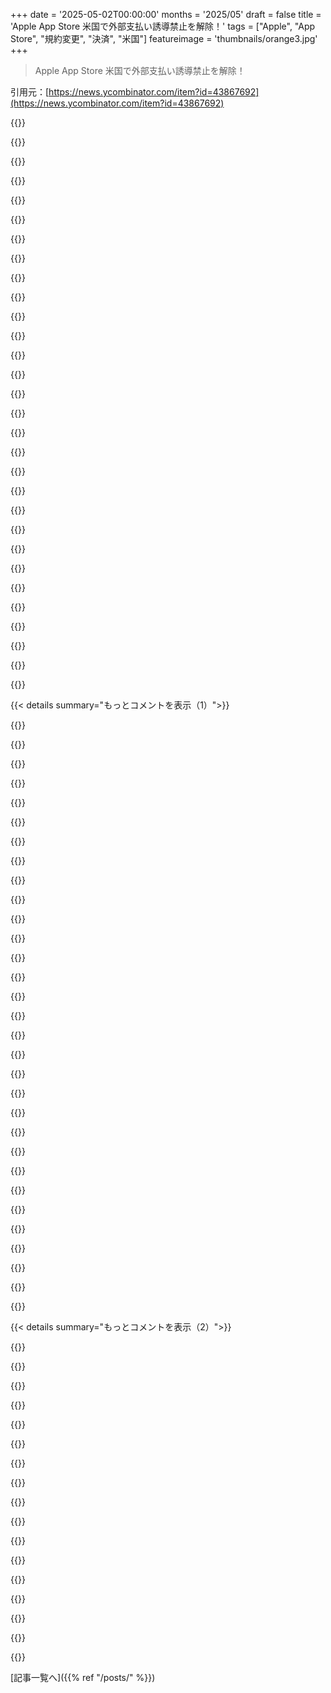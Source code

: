 +++
date = '2025-05-02T00:00:00'
months = '2025/05'
draft = false
title = 'Apple App Store 米国で外部支払い誘導禁止を解除！'
tags = ["Apple", "App Store", "規約変更", "決済", "米国"]
featureimage = 'thumbnails/orange3.jpg'
+++

> Apple App Store 米国で外部支払い誘導禁止を解除！

引用元：[https://news.ycombinator.com/item?id=43867692](https://news.ycombinator.com/item?id=43867692)




{{<matomeQuote body="Lex FridmanのTim Sweeneyへのインタビュー（皮肉なことに2日前に公開されたんだ）まだ見てないなら、Appleとの戦いについて話してるよ。彼は長年激しく戦ってるんだ。以前のガイドラインがいかにイノベーションを阻害してるか、開発者がApp Storeで成功するためのバカげたコストを維持するために、いかに反消費者的なやり方を強いられてるかとか、詳しく話してるんだ。彼がオープンなプラットフォーム/サービスを求めてる十字軍は、すごく尊敬できるね。Fortniteは個人的にはF2Pのマネタイズの最高基準だと思う。ギャンブルもランダムなルートボックスもないんだ。Counter Strike 2と比べてみてよ、この道を選んだEpicがどれだけ稼ぎ損ねてるか想像もつかないよ。だから、Timのこの主義主張を貫く姿勢はすごく評価してる。" userName="EcommerceFlow" createdAt="2025/05/02 14:32:14" color="#ff5c5c">}}




{{<matomeQuote body="”ギャンブルなし、ランダムなルートボックスなし”<br>”だからTimの主義主張を貫く姿勢はすごい”<br>個人的な意見だけど、未成年の依存的な支出を煽って利益を得る人が、原理原則に基づいてるとは絶対言えないね。ギャンブルとは言えないかもしれないけど、FOMOを煽ってコントロール不能になりがちなのは、大して変わらないよ。" userName="jader201" createdAt="2025/05/02 14:43:37" color="">}}




{{<matomeQuote body="ああそうさ、おもちゃメーカーこそ真の世界の問題だね。30年前なら、きっと一番人気だったTeenage Mutant Ninja Turtleのおもちゃを追いかける”依存的な”支出について文句言ってたんだろうな。子供が欲しがるものを作って金儲けするのは悪じゃないよ。子供に物を買わせたくないなら、それはあんたの責任だし、ビデオゲームが出てくるずっと昔からの問題で、新しい問題じゃないんだ。" userName="tracerbulletx" createdAt="2025/05/02 14:49:55" color="">}}




{{<matomeQuote body="Fortnite？時間の80％はロビーに座ってて、クソみたいなものを買うだけ？Timは自分の取り分を全部欲しいだけなんだよ。それにAppleにアプリ配布のコストを払わせたいんだろ…この件に良い奴なんてどこにもいないよ。" userName="ohgr" createdAt="2025/05/02 14:50:51" color="">}}




{{<matomeQuote body="”グッドイナフ”で全部ダメになったんだよ（enshitification）。”MVP？グッドイナフ、出しちゃえ、誰も欲しがらない機能くっつけとけ”みたいな。個人的には”グッドイナフ”にはもううんざりなんだ。偉大なものを作って欲しいね。" userName="brutal_chaos_" createdAt="2025/05/02 15:02:34" color="">}}




{{<matomeQuote body="Timは自己中なビジネスマンで、今回はたまたま公共の利益と彼の利益が一致しただけだよ。FortniteをSteam Deckに出さない理由をLinuxの市場シェアを言い訳にして、Windows ARM版は出すとか。彼らのRock BandみたいなFortnite Festivalも、最近曲の購入を制限し始めて、買える時に衝動買いさせようとしてる。プレイヤーはFOMOモードって呼んでるね。今回の件では良い側みたいに見えるけど、Epicはやっぱり汚いし不正直だよ。" userName="bsimpson" createdAt="2025/05/02 14:39:01" color="">}}




{{<matomeQuote body="子供向けに Skinner boxes を作ってる連中だよね。Engagement engineers ってのがマジで子供相手に A<br>B tests してて、どうやったらもっと依存させられるか、金や時間をプラットフォームに使わせるか試してるんだよ。人間が子供相手に実験して、どんな刺激がより依存的な行動につながるか調べてるんだって。" userName="hayst4ck" createdAt="2025/05/02 15:22:28" color="#ff5c5c">}}




{{<matomeQuote body="Collectible toys と同じじゃない？ 俺の大人友達なんて Pokemon cards 買うのにマジでハマってるみたいだよ。どれくらい使ってるか聞いたら数千ドルとか言ってたし。" userName="itchyjunk" createdAt="2025/05/02 14:59:36" color="">}}




{{<matomeQuote body="別にどうでも良くない？ うちの子も何年も skins 欲しがってたけど、クレカ持ってる俺が払うんだから笑って追い出したよ。親はちゃんと親として、子供にダメって言えばいいんだよ。うちの子、今じゃ大人になって仕事もしてるけど、昔 skins 欲しがった時に『絶対ダメ』って言われたの覚えてるって言ってるよ。自分で金稼いで物買うようになって、ゲームの服に金使うなんてありえないって言ってたよ。金の無駄だって。だから親は親やれって。" userName="14" createdAt="2025/05/02 15:37:30" color="#785bff">}}




{{<matomeQuote body="”Enshitification” って多分、一番自己破壊的な言葉だね。 whining teenagers みたいに見えるし。 polite conversation では絶対使わないよ。見た目は置いといて、多くのビジネスが持続可能じゃなかった問題も無視してるんだよね。最初から基盤がなかった。こういう行動を減らしたいなら、赤字垂れ流しでシェア取る blitzscale 戦略を許すのをやめるべき。だから『greed』とか『enshitification』って主張は彼らには響かないんだよ。『Pro plan を追加してるんじゃなくて、前は払ってたんだ。感謝しろよ』って簡単に言えるだろうから。" userName="gjsman-1000" createdAt="2025/05/02 15:06:35" color="#ff5733">}}




{{<matomeQuote body="だから何？ ETA<br>大人 whale を exploiting するのもダメでしょ、もしその視点から話してるならね。" userName="dfxm12" createdAt="2025/05/02 15:08:35" color="">}}




{{<matomeQuote body="”App distribution costs” なんて笑い話だよ。アプリ内課金で金稼ぐビジネスなら、 in-app payments の30%取られるの避けるために、公式サイトから直接ダウンロードさせてくれるに決まってるだろ。 App distribution なんて金かからないよ。" userName="cloudfudge" createdAt="2025/05/02 15:10:46" color="">}}




{{<matomeQuote body="自分の意志で参加してるなら exploiting になるの？ Auto Zone は車いじり好きな人たちを exploiting してるの？" userName="jajuuka" createdAt="2025/05/02 16:46:42" color="">}}




{{<matomeQuote body="3億9000万ユーザー。10%が iOS だと3900万ユーザー。前は iOS で18GB。<br>そうだよ、app distribution costs something だよ。感覚だけど何十 petabytes くらいかな…" userName="ohgr" createdAt="2025/05/02 15:14:48" color="">}}




{{<matomeQuote body="Apple をもっと open にさせたのが free to play peddlers ってのが悲しいね。<br>＞ has been a gold standard for F2P monetization<br>どの F2P game も同じだよ。暇になるまで時間無駄にさせて、 boredom から IAPs 買わせるんだ。何が gold standard だよ？" userName="nottorp" createdAt="2025/05/02 15:12:53" color="">}}




{{<matomeQuote body="特定の toy character をフィーチャーするために whole cartoons 作って、 kids happy meals に入れて、 limited collectors editions もあるって聞いたよ。子供向けマーケティングの manipulative な恐ろしさは終わらないのかな、それとも clever cereal tie in でみんな Disney land に終身刑にされるのかな。" userName="tracerbulletx" createdAt="2025/05/02 15:01:09" color="">}}




{{<matomeQuote body="彼が Apple’s Monopoly on IAP と戦ってる唯一の理由は、 Epic store をモバイルデバイスで出荷して、エクスクルーシブタイトルの12%の手数料を得たいからだよ。それって Apple store より良いかって？まあね！でも本当の問題は、 Epic とか Apple みたいな仲介者なしにユーザーが自分でゲームをインストールできないことなんだ。" userName="duped" createdAt="2025/05/02 17:05:12" color="#ff33a1">}}




{{<matomeQuote body="これは昔からある問題じゃないよ。19世紀後半、いや第二次世界大戦後からの問題だね。それまで子供の消費者層なんていなかったし、おもちゃだってほとんどなかった。可処分所得のある大人の消費者層だってほとんど存在しなかったんだ。子供たちが毎日何時間も画面に張り付いてるなんて、その上に Distinctly New Phenomenon だよ。" userName="timcobb" createdAt="2025/05/02 15:39:30" color="">}}




{{<matomeQuote body="これを擁護しようとする前に、コンソールが必ずしも赤字で売られてるわけじゃないってことを思い出して。 Nintendo は発売初日から利益が出るようにしてるし、他のメーカーは5年目でもいいかもしれないけどね。その場合、そう、それらはただの大きな箱に入った iPhone で、テレビに HDMI が繋がってるだけだよ。生産性タスクができない唯一の理由は制限があるからで、 Legalally-Nonexistent Claim の「General Purpose Computing」なんてここでは何の意味もないんだ。" userName="gjsman-1000" createdAt="2025/05/02 14:58:53" color="">}}




{{<matomeQuote body="それは違うよ、 Rocket League は何も買わなくても完全に楽しめるよ。" userName="archerx" createdAt="2025/05/02 15:29:54" color="">}}




{{<matomeQuote body="彼は前に Apple の Find My Network が「超キモい監視技術で、存在するべきじゃない」ってツイートしてたんだ。だって数年前に彼の Mac が盗まれて、泥棒の家を特定できたからだって。彼、俺にはバカに見えるよ。" userName="hbn" createdAt="2025/05/02 14:56:58" color="">}}




{{<matomeQuote body="好きなゲームの開発を応援するためにスキンに20ドル使うのはわかるけど、複数のスキンを持つ意味はわからないな。" userName="chipsrafferty" createdAt="2025/05/02 17:20:34" color="">}}




{{<matomeQuote body="でも、これは二者択一じゃないよ。ユーザーから搾り取るように設計されていないゲームだって存在するんだ。" userName="dfxm12" createdAt="2025/05/02 15:12:47" color="">}}




{{<matomeQuote body="彼らはゲーム内のライセンスキャラをプレイするためだけに20ドルくらい請求するんだよ。 Batman とか Mr Meseeks とか Adventure Time の犬でプレイしたいなら、それだけで60ドルだよ。" userName="bsimpson" createdAt="2025/05/02 15:02:05" color="">}}




{{<matomeQuote body="これぞAppleのひどい経営って感じ。調子に乗ってたから、ゲーム内のIAPsとかいう何百万ドルものおいしい手数料収入を失う羽目になった。Robloxだけでも相当響くだろうね。Epicが油に水をぶっかけるようなコメントしてるの見てニヤニヤしちゃう。彼らがAppleのAppStore価格引き下げさせたし、今度はPatreonから手数料取れなくさせた原因でもある。Appleの傲慢さのおかげでEpicが勝ったね。" userName="post_break" createdAt="2025/05/02 14:05:54" color="#38d3d3">}}




{{<matomeQuote body="どうかな？Appleは去年これですごく稼いだんだよね。誰か全部返金させようとしないかな。" userName="amluto" createdAt="2025/05/02 15:09:59" color="">}}




{{<matomeQuote body="AppleもGoogleも、既に集団訴訟で開発者にお金払ってるから、どうなるか分からないよ。" userName="orasis" createdAt="2025/05/02 15:19:23" color="">}}




{{<matomeQuote body="Appleが判決後にお金取ってた期間については、他の開発者からの集団訴訟は絶対来るね。" userName="Mindwipe" createdAt="2025/05/02 16:26:47" color="">}}




{{<matomeQuote body="おめでとう、ユーザーに超意地悪で、片方は子供を食い物にしてる会社（Apple, Roblox）がまた儲かるのか。はっきり言って、どっちもこの手数料収入を失いたくないだけで、裁判で自分たちのものにしたいだけ。RobloxとEpicのクソみたいな消費者無視の行動やめてから、「ニヤニヤ」させてくれよ。" userName="InTheArena" createdAt="2025/05/02 14:11:17" color="">}}




{{<matomeQuote body="AppleがRobloxの収益から取り分もらうのが、子供を搾取から守ることになるの？むしろAppleはRobloxのヤバい問題を分かってるのに、それを止めずに自分たちもその搾取で儲けたいだけに見えるけど。追い出す力はあるのにやらない。まあ、今後はやるかもだけど。" userName="bogwog" createdAt="2025/05/02 14:27:08" color="">}}




{{< details summary="もっとコメントを表示（1）">}}

{{<matomeQuote body="ここにいる誰（Apple, Roblox, Epic）も子供なんか守ってないね。それにRobloxとかEpicがどんなビジネスやってようが、Appleの「税金」が許されるわけじゃないよ。" userName="celsoazevedo" createdAt="2025/05/02 14:39:38" color="">}}




{{<matomeQuote body="EpicのTim Sweeneyは、何年も前に特別扱いしてもらえたはずなのに、みんなのためにって会社の将来を賭けて変革を求めたって理解するの超重要。他の会社は自分とこだけ得する道選んでるのに、Epicはもっと良い状況を求めたんだ。全アプリ開発者は今日、彼を称賛すべきだよ。" userName="ocdtrekkie" createdAt="2025/05/02 14:23:39" color="#38d3d3">}}




{{<matomeQuote body="誰かが「神」（みたいな存在）を血まみれにしてるのを見る時は、いつでもニヤニヤしとけ。" userName="post_break" createdAt="2025/05/02 14:16:22" color="">}}




{{<matomeQuote body="EpicかRobloxの製品を使ってない人にとっては、少なくとも一歩前進だよね。100%完璧な解決策なんてなくて、100%全員を幸せにできるわけじゃないんだよ。" userName="redserk" createdAt="2025/05/02 14:18:41" color="">}}




{{<matomeQuote body="はぁ、もうこの段階でAppleに他のこと期待してなかったけど、やっぱりUS向けにしかルール変えないんだね。" userName="fundatus" createdAt="2025/05/02 11:42:12" color="">}}




{{<matomeQuote body="Appleは最初から悪意のある追従をしてただけ。驚きじゃないけど、USで反トラスト法で厳しく罰せられるのは良いニュースだよ。EUが”アメリカ企業だけをくだらないルールで攻撃してる”って話の根拠を弱めるし、EUの自由市場の精神に正当性を与えることになる。この件は地味に終わるだろうし、AppleはEUに譲歩しなきゃいけなくなるだろうね。他の市場も要求してくるかも。目立たずに譲歩できたのに、今は複数の法域と戦ってる。今更譲歩しても遅い。規制当局が指示してるからAppleの主体性はもう制限されてるんだ。EUの”ゲートキーパー”はApp Storeが具体的に対象だったんだよ。”AppleとGoogleを攻撃する”だけじゃなかった。要するにAppleは自分で蒔いた種を刈り取らなきゃいけないってこと。みんなを怒らせて当然規制されてるね。" userName="klabb3" createdAt="2025/05/02 12:32:58" color="#ff5c5c">}}




{{<matomeQuote body="＞EUみたいな市場の自由市場の精神に正当性を与える。…って言ってるけど、a) 誰が自由市場なんて真面目に受け止めてるの？特に市場（競争も）が企業によって勝手に定義されて所有されてるこんな状況で。b) 自己利益のための法律が驚きだったり悪いことだって誰が思う？もちろん法律は自己利益のためだよ。じゃなきゃなんで法律通すんだ？" userName="deeThrow94" createdAt="2025/05/02 12:42:03" color="">}}




{{<matomeQuote body="一言で言うと欲。俺たちが知ってた頃のAppleはとっくに死んだね。今でもMacBooksやiPhonesは買うけど、それは昔の面影がまだ残ってるから。今のAppleはVision Pro出して、アプリの手数料でSpotifyから巻き上げて、ユーザーが好きなEpicみたいなゲーム開発者も困らせて、アップグレードできないデバイスとか、修理がめちゃくちゃ難しいとか、色々やってる。" userName="behnamoh" createdAt="2025/05/02 13:44:06" color="#ff5733">}}




{{<matomeQuote body="もっと面白い質問は：誰が”自己”なの？だと思うんだ。USは歴史的にビジネスを優遇する傾向があるけど、EUは消費者を保護することにもっと関心があるみたい。もちろん、無能さとか腐敗とかロビー活動によって生じるノイズもあって、「誰の利益のために法律は作られるの？」っていう質問をもっと複雑にしてるよね。" userName="pokot0" createdAt="2025/05/02 12:51:58" color="#ff5c5c">}}




{{<matomeQuote body="すごく良い点だね。ずっと俺たちの”国益”って誰の利益のことなんだろうって考えてきたよ。年間何兆ドルも軍事費にかけるのが、俺自身の利益や愛する人の利益を守ることじゃないのは確かだ。" userName="deeThrow94" createdAt="2025/05/02 12:57:03" color="">}}




{{<matomeQuote body="ここはHNだから、「自由市場教会」の信者がたくさんいるんだ。もし月曜日に”自由市場が競争を生む”ってスピーチを聞いて、火曜日に”うちの会社はこの分野を独占して、規模の経済とかネットワーク効果とかプラットフォーム効果とか両面市場とかラストワンマイルの力でモノポリーを築くぜ”って売り込みを聞いたことないなら、もう少しHNにいなよ。すぐ見れるから。" userName="smallmancontrov" createdAt="2025/05/02 12:47:51" color="">}}




{{<matomeQuote body="おそらく彼らは控訴するつもりで、後でみんなに変更を元に戻させたいから、影響を受けるアプリを最小限に抑えたいんだろうね。もしこれが定着したら、グローバルになるのは想像に難くない。アプリストア税の問題は、今や十数カ国で懸念事項になってるからね。" userName="ocdtrekkie" createdAt="2025/05/02 12:23:55" color="#ff5c5c">}}




{{<matomeQuote body="＞アプリの手数料でSpotifyから巻き上げて<br>Spotifyこそみんなから巻き上げてる方だよ。当然だね。<br>＞Epic<br>Epicもまた怪しい会社だ。ユーザーからのマイクロトランザクションの手数料を払いたくないんだ（ユーザーはAppleのイノベーションによって彼らの元に来てるのに）。<br>＞修理が難しい<br>iFixitによると、iPhoneの修理スコアはPixelより2～3ポイント高いよ。HMDだけがiPhoneを上回ってるんだ。" userName="throwaway290" createdAt="2025/05/02 13:49:34" color="#785bff">}}




{{<matomeQuote body="”貪欲”って一言で片付けるのは簡単すぎるけど、Appleは短絡的だと思うんだ。法律とか訴訟沙汰になると、ビジネス全体が危うくなるかもよ。" userName="matwood" createdAt="2025/05/02 14:01:30" color="">}}




{{<matomeQuote body="Steve Jobsはずっとアップグレードには反対だったことで有名だよ。Appleにとっては新しいことじゃない。正直、今のmacは好きだけど、もちろんアップグレードできた方がいい。でもさ、Appleって最近、革新的じゃなくなって、sloppyで、もっと貪欲になってる気がする。全然違う会社になっちゃったのかなって。" userName="plufz" createdAt="2025/05/02 14:14:50" color="">}}




{{<matomeQuote body="反トラスト法の必要性くらい、ここのみんなも分かってると思ってたのに。いまだに自由市場なんて意味のない概念を持ち出す人がいるのは残念だな。もし規制が市場をダメにしてるってマジで思うなら、具体的に話せばいいじゃん。”自由市場”なんて悪意を持ってしか使えない言葉だよ。" userName="deeThrow94" createdAt="2025/05/02 12:59:21" color="">}}




{{<matomeQuote body="まさにこれ。彼ら（Apple）はこれ（判決）がひっくり返ると思って、控訴するつもりだろうね。もし他の国にも同じルールを適用しちゃったら、今回の裁判所の命令が不当だっていう彼らの主張が弱くなるんじゃないかな。" userName="stingraycharles" createdAt="2025/05/02 13:46:52" color="#ff5c5c">}}




{{<matomeQuote body="Tech企業としてはかなり普通だね。EUだけサイドローディング（みたいな制限されたやつ）を許した時も同じだったし。彼らは必要な場所だけで変更を加えるんだ、USだろうがEUだろうが、あるいはUKだろうがね。ビジネスとしては、収益のためだから理解はできる。少なくとも進展はあったし、EUも追随しても驚かないね。" userName="jjice" createdAt="2025/05/02 13:20:01" color="#785bff">}}




{{<matomeQuote body="”USはビジネス寄りで、EUは消費者保護を重視してる”ってのはそんなに明らかじゃないかもね。確かにEUは海外（American）の巨大企業から消費者を守るのには熱心だけど、国内の主要企業はどうかな？ 過剰な規制で競争を妨げたり、ゾンビ企業を支えたりするのは、長期的には消費者にとってそんなに良いことじゃないかも。" userName="pqtyw" createdAt="2025/05/02 13:21:45" color="">}}




{{<matomeQuote body="この状況でお金を取るモラルはさておき、AppleはPatreonとか他のアプリで収入を得てるみんなとの関係を、あの止められない貪欲さで台無しにした。Patreon podcasterの毎月の購読料からAppleが取り分を得るべきだって考えは、マジであり得なかったね。" userName="leakycap" createdAt="2025/05/02 15:39:33" color="#ff5733">}}




{{<matomeQuote body="独占って自由市場じゃないじゃん、だって市場は自由じゃないんだもん。今回の裁定はまさにiOS上の決済処理市場をもっと自由にするため、そういう市場を作り出すためなんだよね。" userName="satvikpendem" createdAt="2025/05/02 18:57:24" color="#45d325">}}




{{<matomeQuote body="音楽のロイヤリティって、判事の委員会（Copyright Royalty Board）が決めてるんだよ。Spotifyは法的に誰も“だます”ことはできないんだ。彼らのプロラタモデルは、法的な要求と同じかそれ以上に支払ってるよ。ラジオやインターネットストリーミングの経済、特に録音技術へのアクセスが民主的に爆発した世界では、録音が儲かる状況にはなってないんだよね。でもレコードレーベルはミュージシャンをだますビジネスをしてるけどね。" userName="redwall_hp" createdAt="2025/05/02 14:20:04" color="">}}




{{<matomeQuote body="そうだね、それが真の共産主義—いや、ごめん、市場の自由じゃないって言ってもいいよ。でも、独占を生み出し、確立し、永続させるインセンティブが市場の自由から生まれること、そして独占を抑制しようとする試みが常に市場の自由の名の下に攻撃されること、そして真の市場の自由には、（比喩的な）メースを持った規制当局が、（比喩的な）頭蓋骨を叩き割るような探検に定期的に出かけ、それが独占から来る棚ぼた利益を求める投資家によって必死に抵抗されることを認めさえすれば、ね。同意する？ それとも、今回の具体的なケースが世間の目から消えた瞬間に、僕たちはこの戦いの反対側に立つことになるかな？" userName="smallmancontrov" createdAt="2025/05/03 01:23:07" color="">}}




{{<matomeQuote body="自由市場のゲーム理論の終着点は、カルテルか独占だよ。一つの競争相手が、ダンピングや規制の囲い込み、その他の手段（組織犯罪やシンジケートを見てみて）を通じて、徐々に力をつけ競争優位を獲得し、消耗戦に勝つのにそれだけしかかからないんだ。<br>僕たちを救ってきたのは、魔法の自由市場なんかじゃなく、市場そのものだよ。信頼の状態に達すると、科学技術が古い市場をひっくり返す新しい市場を作り出すことで、根本的に揺るがされるんだ。" userName="AtlasBarfed" createdAt="2025/05/02 14:31:12" color="">}}




{{<matomeQuote body="うん、Appleが空気を読んで世界的にルールを変えてくれることを期待してたんだけど、どうやらできるだけ長く僕たち顧客から搾り取ろうとするみたいだね。" userName="fundatus" createdAt="2025/05/02 12:27:43" color="">}}




{{<matomeQuote body="1）法的に要求される最低限度をフロアとして使うのは悪質だよ、ここはUSの話をしてるんだからね。2）CRBの裁定はすごく新しいのに、Spotifyがそれまでの全期間どれだけみんなをだましてきたか忘れさせたいのか？ 3）CRBからのレートはストリーミングサービスの総収益に基づいてるんだけど、会社が支払いを少なくしたい場合に操作の余地がすごく残るんだ。本物のバンドやミュージシャンがSpotifyとかからいくらもらってるか、彼らの言うことを読んでみてよ。" userName="throwaway290" createdAt="2025/05/05 11:49:03" color="">}}




{{<matomeQuote body="なんでAppleが“正しいこと”をすると期待するのさ？<br>彼らは利益を追求するために存在してるんだよ。<br>これが彼らにとって負ける戦略だったら、裁定がなくてもずっと前にやめてたはずだよ。<br>他の国々も似たような法律を導入すべきで、Appleが正しいことをするのを期待すべきじゃないね。期待は悪い戦略だよ。" userName="onlyrealcuzzo" createdAt="2025/05/02 14:31:33" color="">}}




{{<matomeQuote body="彼らが法廷侮辱罪になったのは、顧客をできるだけ長く絞り取る方法を探ろうとしたからだよ。これがBig Techの定番の手口さ。AppleもGoogleも、自分たちのやってることが合法じゃないって分かってるんだ。でも、それでお金をめちゃくちゃ稼げるから、利益を維持するために弁護士費用を使ってでも遅延させたり控訴したりする価値があるんだよ。今まで罰金が利益を上回ったことはないから、たとえ最終的に捕まっても、短期的に儲けるのは合理的ってわけさ。" userName="ocdtrekkie" createdAt="2025/05/02 14:19:59" color="#785bff">}}




{{<matomeQuote body="この記事から一番思ったのは、Luca MaestriがAppleにとってマジで災いだったってことだな。彼は会社を最も悪意のあるコンプライアンスの仕組みに導いて、規制当局からの攻撃を増やしただけだ。おまけに、彼こそがAppleにLLM向けのコンピューティングへの巨額投資を思いとどまらせた張本人で、それがAppleとiPhoneの情報への入り口としての地位を危うくするかもしれないんだ。" userName="dereg" createdAt="2025/05/02 13:45:03" color="#ff5c5c">}}




{{<matomeQuote body="そうだね、Tim Cookも忘れちゃいけない。俺が見てきた感じだと、彼は消費者のためになるかどうか関係なく、あらゆるものから一ドルでも多く搾り取ることにかけては一番の推進者だよ。だからMaestriとCookは最高のコンビだったんだ。Maestriは強硬になれて、Cookは責任を押し付けられる相手がいたわけだ。USB-Cを例に取ると、AppleはMFAでめちゃくちゃ儲けてた。それが彼らが別のコネクタに乗り換えたがらなかった一番の理由さ。たとえそっちの方が良かったとしてもね。" userName="intothemild" createdAt="2025/05/02 15:28:21" color="#45d325">}}

{{</details>}}




{{< details summary="もっとコメントを表示（2）">}}

{{<matomeQuote body="やばいね。Hackernewsは気にしないと思ってたよ、これが昨日起きて何も記事を見なかったからさ！数日中にアプリをアップデートするんだけど、これでマジでかなりお金が節約できるよ。ユーザーをウェブに飛ばして、有効期限が短いJWTをURLに含めてウェブでログインさせて、それからApple Payかクレジットカードで支払いを促すんだ。そしたらアプリのディープリンクに戻るリンクを付けるよ。" userName="zackify" createdAt="2025/05/02 13:24:30" color="#45d325">}}




{{<matomeQuote body="質問がいっぱいあるんだけどさ：<br>- なんでこれ全部アプリ内でやらないの？Appleが許可しないと思ってる？<br>- この機能はUSだけにするの？他のコメント見るとこれはUS限定っぽいけど。<br>- 今の有料ユーザーはどうするの？移行を”促す”つもり？" userName="candiddevmike" createdAt="2025/05/02 13:31:17" color="#38d3d3">}}




{{<matomeQuote body="今のところ、ルールがもっと明確になったみたいだよ、言及したりリンクしたりするのはOKってことだ。だからそうしてるんだ。うん、USだけに制限すべきだね。ウェブで支払ってキャンセルしてもらうために、割引付きのプッシュ通知を送ることを考えてるよ。" userName="zackify" createdAt="2025/05/02 22:54:26" color="#ff5c5c">}}




{{<matomeQuote body="こういうアプリ内での変更を承認プロセス通すのは悪夢だろうね。OPの解決策（全部ウェブに任せる）は素晴らしい一時しのぎだよ。確実にリジェクトされても、App Storeの担当者にこの外部支払いURLの決定を指摘してアピールできるし、短期的に承認される小さなチャンスがある。" userName="politician" createdAt="2025/05/02 14:06:47" color="#38d3d3">}}




{{<matomeQuote body="アプリ内で何か払うとAppleがそのお金の30％を取るんだ。ユーザーを君のウェブサイトに送って払ってもらえば、27％の手数料が違法になった今、全部自分で取っておけるんだよ。" userName="HDThoreaun" createdAt="2025/05/03 13:07:53" color="#785bff">}}




{{<matomeQuote body="だってユーザーはアプリ内での支払いを信用できないからね。URLとSSL証明書が見えるところに飛ばされない限り、払わないよ。君が提案してるのは危険なアンチパターンだ。" userName="junto" createdAt="2025/05/02 15:16:44" color="#ff5c5c">}}




{{<matomeQuote body="iOSはわかんないけど、AndroidだとGoogle Payのポップアップで払えるし、アプリに支払い情報とか入れる必要ないんだよね。iOSにはそういうのないの？" userName="HighGoldstein" createdAt="2025/05/02 15:29:58" color="">}}




{{<matomeQuote body="iOSにもそういうのあるよ。もちろん、アプリ内Safariポップアップでどんな決済プロセッサーやウェブサイトにも飛ばせるんだ（JavaScriptの速度に制限はあるけどね）。いちいちブラウザに飛ばしてからアプリに戻すのが嫌ならね。" userName="leakycap" createdAt="2025/05/02 15:42:05" color="#ff5733">}}




{{<matomeQuote body="＞昨日のことなのに何も見なかったから、hackernewsは気にしないと思ってた！これは、Appleの正義をずっと擁護してきたコミュニティにとっては、ちょっと面目丸潰れな瞬間だね。" userName="bigyabai" createdAt="2025/05/02 15:50:56" color="">}}




{{<matomeQuote body="どれくらい節約できるのか、見積もりを聞いてみたいな。" userName="ncr100" createdAt="2025/05/02 14:59:38" color="">}}




{{<matomeQuote body="おそらく30%から0%の間くらいかな。まあ…20%ってとこ？" userName="BobaFloutist" createdAt="2025/05/02 15:11:50" color="">}}




{{<matomeQuote body="関連スレッドだよ。<br>Appleが独占禁止法違反と判断された件（585コメント）や、Apple幹部が宣誓下で嘘をつき刑事付託された件（340コメント）、Apple幹部が投獄される可能性に関するスレッド（94コメント）があるよ。" userName="perihelions" createdAt="2025/05/02 13:38:11" color="#ff33a1">}}




{{<matomeQuote body="米国だけってのが、また自らを撃ってる感じだね。EUはもうDMAに対する悪意のあるやり方で取り締まってるし、同じような圧力が他の地域にもかかるのは時間の問題だよ。" userName="JanSt" createdAt="2025/05/02 12:00:03" color="#ff5733">}}




{{<matomeQuote body="問題は、「自らを撃ってる」ってのが「より長い間、もっとたくさん稼ぐ」ってことにもなるってことなんだよな。" userName="arghwhat" createdAt="2025/05/02 12:53:48" color="">}}




{{<matomeQuote body="もっと大きな罰金を科す勇気が必要だね。罰金を単なる財務リスクとして計算するのが普通すぎるんだよ。やるべきじゃないことだから、良くないことだからやるべきじゃないのにね。これ続けてる限り、ありうる罰金より明らかに稼いでるんだ。それか、会社の悪い決定に責任ある奴をしょっぴけば、突然問題は全部なくなるだろうね。" userName="nicce" createdAt="2025/05/02 12:58:41" color="#45d325">}}




{{<matomeQuote body="あと忘れないでほしいのは、こういう計算されたリスクを取れるのは、ごく一部の大企業だけってこと。駐車違反の罰金が収入によって変わらないみたいに、ある人にはただの料金でも、別の人には家賃が払えないってことになる。罰金は競争を邪魔するけど、大手に有利に働くんだよ。" userName="repeekad" createdAt="2025/05/02 15:03:24" color="#ff5733">}}

{{</details>}}



[記事一覧へ]({{% ref "/posts/" %}})
